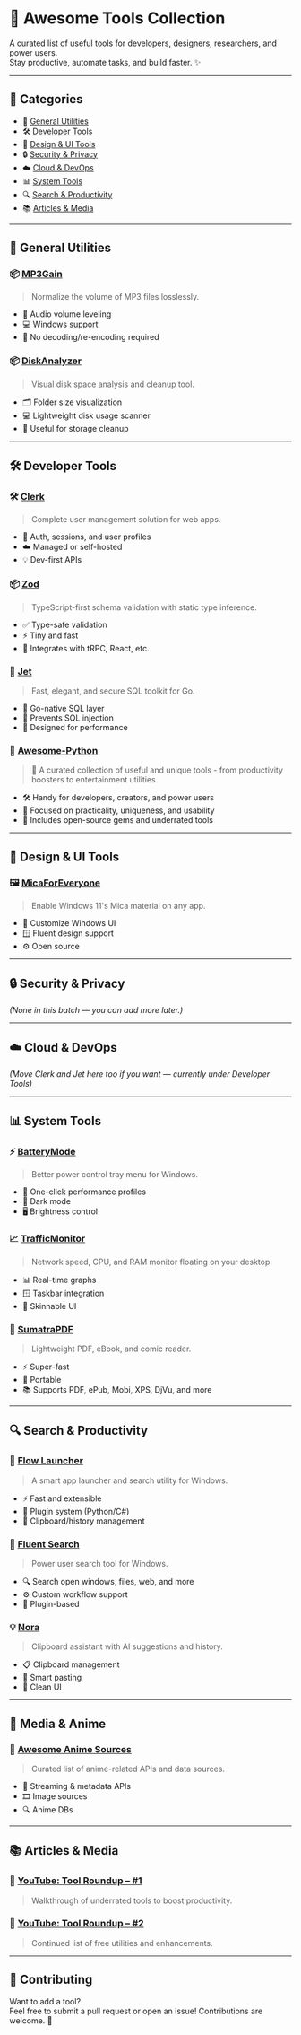 # 🚀 Awesome Tools Collection

A curated list of useful tools for developers, designers, researchers, and power users.  
Stay productive, automate tasks, and build faster. ✨

---

## 📁 Categories

- 🧰 [General Utilities](#-general-utilities)
- 🛠️ [Developer Tools](#-developer-tools)
- 🎨 [Design & UI Tools](#-design--ui-tools)
- 🔒 [Security & Privacy](#-security--privacy)
- ☁️ [Cloud & DevOps](#-cloud--devops)
- 📊 [System Tools](#-system-tools)
- 🔍 [Search & Productivity](#-search--productivity)
- 📚 [Articles & Media](#-articles--media)

---

## 🧰 General Utilities

### 📦 [MP3Gain](https://mp3gain.sourceforge.net/)
> Normalize the volume of MP3 files losslessly.
- 🎵 Audio volume leveling
- 💻 Windows support
- 💾 No decoding/re-encoding required

### 📦 [DiskAnalyzer](https://diskanalyzer.com/download)
> Visual disk space analysis and cleanup tool.
- 🗂️ Folder size visualization
- 💻 Lightweight disk usage scanner
- 🧹 Useful for storage cleanup

---

## 🛠️ Developer Tools

### 🛠️ [Clerk](https://clerk.com/)
> Complete user management solution for web apps.
- 🔑 Auth, sessions, and user profiles
- ☁️ Managed or self-hosted
- 💡 Dev-first APIs

### 📦 [Zod](https://zod.dev/?id=api-libraries)
> TypeScript-first schema validation with static type inference.
- ✅ Type-safe validation
- ⚡ Tiny and fast
- 🔧 Integrates with tRPC, React, etc.

### 📘 [Jet](https://medium.com/@go.jet/jet-5f3667efa0cc)
> Fast, elegant, and secure SQL toolkit for Go.
- 🐹 Go-native SQL layer
- 🔐 Prevents SQL injection
- 🚀 Designed for performance

### 📘 [Awesome-Python](https://github.com/vinta/awesome-python)
> 🧰 A curated collection of useful and unique tools - from productivity boosters to entertainment utilities.
- 🛠️ Handy for developers, creators, and power users
- 🎯 Focused on practicality, uniqueness, and usability
- 🧪 Includes open-source gems and underrated tools


---

## 🎨 Design & UI Tools

### 🖼️ [MicaForEveryone](https://github.com/MicaForEveryone/MicaForEveryone)
> Enable Windows 11's Mica material on any app.
- 🎨 Customize Windows UI
- 🪟 Fluent design support
- ⚙️ Open source

---

## 🔒 Security & Privacy

*(None in this batch — you can add more later.)*

---

## ☁️ Cloud & DevOps

*(Move Clerk and Jet here too if you want — currently under Developer Tools)*

---

## 📊 System Tools

### ⚡ [BatteryMode](https://github.com/tarcode-apps/BatteryMode)
> Better power control tray menu for Windows.
- 🔋 One-click performance profiles
- 🌙 Dark mode
- 🖥️ Brightness control

### 📈 [TrafficMonitor](https://github.com/zhongyang219/TrafficMonitor)
> Network speed, CPU, and RAM monitor floating on your desktop.
- 📊 Real-time graphs
- 🪟 Taskbar integration
- 🧰 Skinnable UI

### 📖 [SumatraPDF](https://www.sumatrapdfreader.org/downloadafter)
> Lightweight PDF, eBook, and comic reader.
- ⚡ Super-fast
- 💾 Portable
- 📚 Supports PDF, ePub, Mobi, XPS, DjVu, and more

---

## 🔍 Search & Productivity

### 🚀 [Flow Launcher](https://github.com/Flow-Launcher/Flow.Launcher)
> A smart app launcher and search utility for Windows.
- ⚡ Fast and extensible
- 🔌 Plugin system (Python/C#)
- 🧠 Clipboard/history management

### 🧠 [Fluent Search](https://github.com/adirh3/Fluent-Search)
> Power user search tool for Windows.
- 🔍 Search open windows, files, web, and more
- ⚙️ Custom workflow support
- 🧩 Plugin-based

### 💡 [Nora](https://github.com/Sandakan/Nora)
> Clipboard assistant with AI suggestions and history.
- 📋 Clipboard management
- 🧠 Smart pasting
- 🎨 Clean UI

---

## 🧙 Media & Anime

### 🌸 [Awesome Anime Sources](https://github.com/anshumanv/awesome-anime-sources)
> Curated list of anime-related APIs and data sources.
- 📡 Streaming & metadata APIs
- 🎞️ Image sources
- 🔍 Anime DBs

---

## 📚 Articles & Media

### 🎥 [YouTube: Tool Roundup – #1](https://www.youtube.com/watch?v=i42MXC-9dNI)
> Walkthrough of underrated tools to boost productivity.

### 🎥 [YouTube: Tool Roundup – #2](https://www.youtube.com/watch?v=qRJGylzyx3U)
> Continued list of free utilities and enhancements.

---

## 📌 Contributing

Want to add a tool?  
Feel free to submit a pull request or open an issue! Contributions are welcome. 🤝

